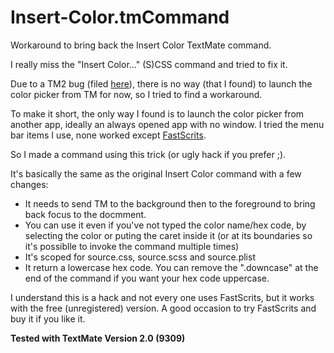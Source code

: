 Insert-Color.tmCommand
======================

Workaround to bring back the Insert Color TextMate command.

I really miss the "Insert Color…" (S)CSS command and tried to fix it.

Due to a TM2 bug (filed [here][1]), there is no way (that I found) to launch the color picker from TM for now, so I tried to find a workaround.

To make it short, the only way I found is to launch the color picker from another app, ideally an always opened app with no window. I tried the menu bar items I use, none worked except [FastScrits][2].

So I made a command using this trick (or ugly hack if you prefer ;).

It's basically the same as the original Insert Color command with a few changes:

- It needs to send TM to the background then to the foreground to bring back focus to the docmment.
- You can use it even if you've not typed the color name/hex code, by selecting the color or puting the caret inside it (or at its boundaries so it's possiblle to invoke the command multiple times)
- It's scoped for source.css, source.scss and source.plist
- It return a lowercase hex code. You can remove the ".downcase" at the end of the command if you want your hex code uppercase.

I understand this is a hack and not every one uses FastScrits, but it works with the free (unregistered) version. A good occasion to try FastScrits and buy it if you like it.

**Tested with TextMate Version 2.0 (9309)**

[1]: https://github.com/textmate/textmate/issues/444
[2]: http://www.red-sweater.com/fastscripts/

